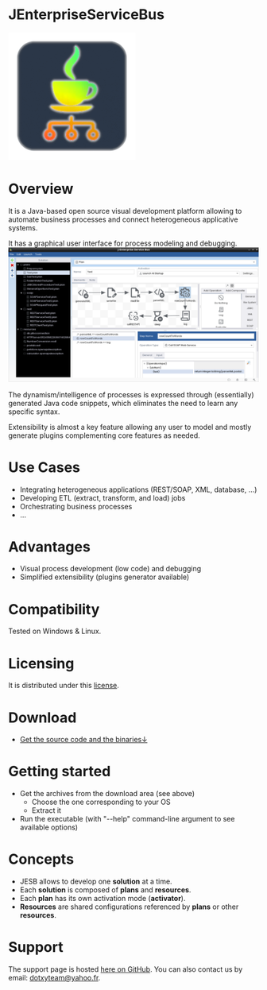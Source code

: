 JEnterpriseServiceBus
=====================

![alt JESB icon](https://github.com/dotxyteam/JEnterpriseServiceBus/blob/main/j-enterprise-service-bus/j-enterprise-service-bus.png?raw=true)

# Overview

It is a Java-based open source visual development platform allowing to automate business processes and connect heterogeneous applicative systems. 

It has a graphical user interface for process modeling and debugging. 
![alt GUI](https://github.com/dotxyteam/JEnterpriseServiceBus/blob/main/j-enterprise-service-bus/misc/GUI-screenshots/gui.png?raw=true)

The dynamism/intelligence of processes is expressed through (essentially) generated Java code snippets, which eliminates the need to learn any specific syntax.

Extensibility is almost a key feature allowing any user to model and mostly generate plugins complementing core features as needed.


# Use Cases

- Integrating heterogeneous applications (REST/SOAP, XML, database, ...)
- Developing ETL (extract, transform, and load) jobs
- Orchestrating business processes
- …

# Advantages

- Visual process development (low code) and debugging
- Simplified extensibility (plugins generator available) 

# Compatibility

Tested on Windows & Linux.

# Licensing

It is distributed under this
[license](https://github.com/dotxyteam/JEnterpriseServiceBus/blob/master/j-enterprise-service-bus/LICENSE).

# Download

*  [Get the source code and the binaries↓](https://github.com/dotxyteam/JEnterpriseServiceBus/releases)

# Getting started

*   Get the archives from the download area (see above)
    *   Choose the one corresponding to your OS
    *   Extract it
*   Run the executable (with "--help" command-line argument to see available options)

# Concepts

- JESB allows to develop one **solution** at a time.
- Each **solution** is composed of **plans** and **resources**.
- Each **plan** has its own activation mode (**activator**).
- **Resources** are shared configurations referenced by **plans** or other **resources**.

# Support

The support page is hosted [here on GitHub](https://github.com/dotxyteam/JEnterpriseServiceBus/issues). You can also contact us by email: [dotxyteam@yahoo.fr](mailto:dotxyteam@yahoo.fr).
